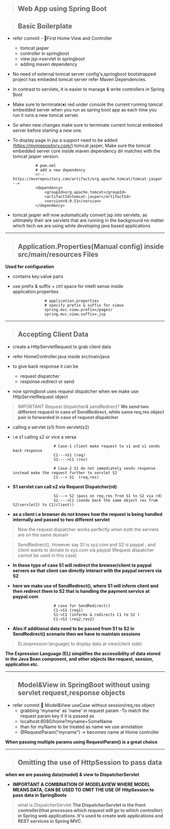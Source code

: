 > ## Web App using Spring Boot

> ## Basic Boilerplate

- refer commit - 🎈First Home View and Controller

  - tomcat jasper
  - controller in springboot
  - view jsp->servlet in springboot
  - adding maven dependency

- No need of external tomcat server config's,springboot bootstrapped project has embeded tomcat server refer Maven Dependencies.
- In contrast to servlets, it is easier to manage & write controllers in Spring Boot
- Make sure to terminate(♦) red under console the current running tomcat embedded server when you run as spring boot app as each time you run it runs a new tomcat server.
- So when new changes make sure to terminate current tomcat embeded server before starting a new one.
- To display page in jsp a support need to be added (https://mvnrepository.com/) tomcat jasper, Make sure the tomcat embedded server core inside maven dependency dir matches with the tomcat jasper version.

      			# pom.xml
      			# add a new dependency
      			<!-- https://mvnrepository.com/artifact/org.apache.tomcat/tomcat-jasper -->
      			<dependency>
      			    <groupId>org.apache.tomcat</groupId>
      			    <artifactId>tomcat-jasper</artifactId>
      			    <version>9.0.53</version>
      			</dependency>

- tomcat jasper will now automatically convert jsp into servlets, as ultimately their are servlets that are running in the background no matter which tech we are using while developing java based applications

---

> ## Application.Properties(Manual config) inside src/main/resources Files
**Used for configuration**
- contains key:value pairs
- use prefix & suffix + ctrl space for intelli sense inside application.properties


					# application.properties
					# specify prefix & suffix for views
					spring.mvc.view.prefix=/pages/
					spring.mvc.view.suffix=.jsp

---

> ## Accepting Client Data

- create a HttpServletRequest to grab client data
- refer HomeController.java inside src/main/java

- to give back response it can be
	- request dispatcher
	- response.redirect or send

- now springboot uses request dispatcher when we make use HttpServletRequest object

> IMPORTANT Request dispatcher& sendRedirect?
**We send two different request in case of SendRedirect, while same req,res object pair is forwarded in case of request dispatcher**

- calling a servlet (s1) from servlet(s2)
- i.e s1 calling s2 or vice a versa

						# Case-1 client make request to s1 and s1 sends back response
						C1--->S1 (req)
						S1---->C1 (res)
						
						# Case-2 S1 do not immediately sends response instead make the request further to servlet S2
						C1---> S1  (req,res)

- **S1 servlet can call s2 via Request Dispatcher(rd)**

						S1---> S2 (pass on req,res from S1 to S2 via rd)
						S2---->C1 (sends back the same object res from S2(servlet2) to C1(client))
												
- **as a client i.e browser do not knows how the request is being handled internally and passed to two different servlet**

> Now the request dispatcher works perfectly when both the servlets are on the same domain

> SendRedirect(), However say S1 is xyz.com and S2 is paypal , and client wants to donate to xyz.com via paypal (Request dispatcher cannot be used in this case)

- **In these type of case S1 will redirect the browser/client to paypal servers so that client can directly interact with the paypal servers via S2**

- **here we make use of SendRedirect(), where S1 will inform client and then redirect them to S2 that is handling the payment service at paypal.com**
 
 
 						# case for SendRedirect()
 						C1->S1 (req1)
 						S1->C1 (informs & redirects C1 to S2 )
 						C1->S2 (req2,res2)
 						
- **Also if additional data need to be passed from S1 to S2 in SendRedirect() scenario then we have to maintain sessions**


>EL(expression language)  to display data at view(client side)

**The Expression Language (EL) simplifies the accessibility of data stored in the Java Bean component, and other objects like request, session, application etc.**

---

> ## Model&View in SpringBoot without using servlet request,response objects

- refer commit 🎈 Model&View useCase without session/req,res object
	- grabbing 'myname' as 'name' in request param
	-To match the request param key if it is passed as
	- localhost:8080/home?myname=SomeName
	- than  for myName  to be treated as name we use annotation
	- @RequestParam("myname") -> becomes name at Home controller

**When passing multiple params using RequestParam() is a great choice**

---

> ## Omitting the use of HttpSession to pass data
**when we are passing data(model) & view to DispatcherServlet**

- **IMPORTANT A COMBINATION OF MODEL&VIEW WHERE MODEL MEANS DATA, CAN BE USED TO OMIT THE USE OF HttpSession to pass data in SpringBoots**

> what is DispatcherServlet
**The DispatcherServlet is the front controller(that processes which request will go to which controller) in Spring web applications. It's used to create web applications and REST services in Spring MVC.**
 